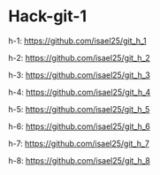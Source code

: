 # Hack-git-1
h-1: https://github.com/isael25/git_h_1

h-2: https://github.com/isael25/git_h_2

h-3: https://github.com/isael25/git_h_3

h-4: https://github.com/isael25/git_h_4

h-5: https://github.com/isael25/git_h_5

h-6: https://github.com/isael25/git_h_6

h-7: https://github.com/isael25/git_h_7

h-8: https://github.com/isael25/git_h_8
